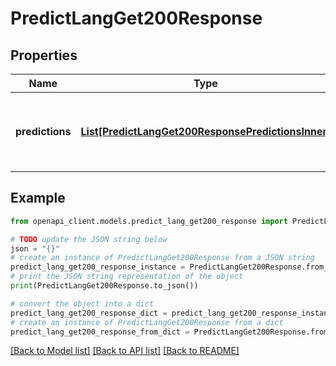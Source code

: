 # PredictLangGet200Response


## Properties

Name | Type | Description | Notes
------------ | ------------- | ------------- | -------------
**predictions** | [**List[PredictLangGet200ResponsePredictionsInner]**](PredictLangGet200ResponsePredictionsInner.md) | a list of predicted languages, sorted by descending probability | [optional] 

## Example

```python
from openapi_client.models.predict_lang_get200_response import PredictLangGet200Response

# TODO update the JSON string below
json = "{}"
# create an instance of PredictLangGet200Response from a JSON string
predict_lang_get200_response_instance = PredictLangGet200Response.from_json(json)
# print the JSON string representation of the object
print(PredictLangGet200Response.to_json())

# convert the object into a dict
predict_lang_get200_response_dict = predict_lang_get200_response_instance.to_dict()
# create an instance of PredictLangGet200Response from a dict
predict_lang_get200_response_from_dict = PredictLangGet200Response.from_dict(predict_lang_get200_response_dict)
```
[[Back to Model list]](../README.md#documentation-for-models) [[Back to API list]](../README.md#documentation-for-api-endpoints) [[Back to README]](../README.md)


